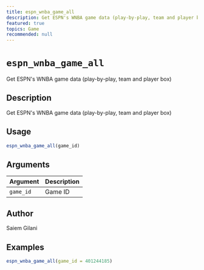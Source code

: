 ```yaml
---
title: espn_wnba_game_all
description: Get ESPN's WNBA game data (play-by-play, team and player box)
featured: true
topics: Game
recommended: null
---
```

# `espn_wnba_game_all`

Get ESPN's WNBA game data (play-by-play, team and player box)


## Description

Get ESPN's WNBA game data (play-by-play, team and player box)


## Usage

```r
espn_wnba_game_all(game_id)
```


## Arguments

Argument      |Description
------------- |----------------
`game_id`     |     Game ID


## Author

Saiem Gilani


## Examples

```r
espn_wnba_game_all(game_id = 401244185)
```



